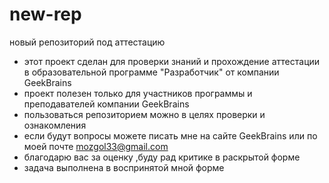 # new-rep
новый репозиторий под аттестацию
* этот проект сделан для проверки знаний и прохождение аттестации в образовательной программе "Разработчик" от компании GeekBrains
* проект полезен только для участников программы и преподавателей компании GeekBrains
* пользоваться репозиторием можно в целях проверки и ознакомления
* если будут вопросы можете писать мне на сайте GeekBrains или по моей почте mozgol33@gmail.com
* благодарю вас за оценку ,буду рад критике в раскрытой форме
* задача выполнена в воспринятой мной форме
